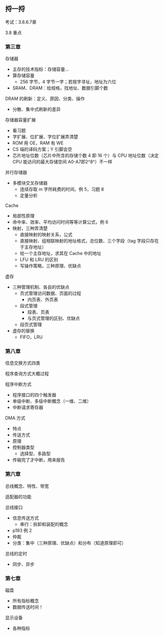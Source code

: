 ## 捋一捋

考试：3.8.6.7章

3.8 重点

### 第三章

存储器

- 主存的技术指标：存储容量...
- 算存储容量
    - 256 字节，4 字节一字；若按字寻址，地址为六位
- SRAM、DRAM：给规格，找地址、数据引脚个数

DRAM 的刷新：定义、原因、分类、操作

- 分散、集中式刷新的差异

存储器容量扩展

- 看习题
- 字扩展、位扩展、字位扩展弄清楚
- ROM 用 OE，RAM 有 WE
- CS 端的译码方案；Y 引脚会空
- 芯片地址位数（芯片中所含的存储个数 4 即 16 个）与 CPU 地址位数（决定 CPU 能访问的最大存储空间 A0-A7即2^8^）不一样

并行存储器

- 多模块交叉存储器
    - 连续存取 m 字所耗费的时间，例 5，习题 8
    - 定量分析

Cache

- 局部性原理
- 命中率、效率、平均访问时间等等计算公式，例 6
- 映射，三种弄清楚
    - 直接映射的映射关系，公式
    - 直接映射、组相联映射的地址格式，总位数、三个字段（tag 字段只存在于主存地址）
    - 给一个主存地址，求其在 Cache 中的地址
    - LFU 和 LRU 的区别
    - 写操作策略，三种原理、优缺点

虚存

- 三种管理机制、各自的优缺点
    - 页式管理访问数据、页面的过程
        - 内页表、外页表
    - 段式管理
        - 段表、页表
        - 与页式管理的区别、优缺点
    - 段页式管理
- 虚存的替换
    - FIFO，LRU

### 第八章

信息交换方式四类

程序查询方式大概过程

程序中断方式

- 程序接口的四个触发器
- 单级中断、多级中断概念（一维、二维）
- 中断请求寄存器

DMA 方式

- 特点
- 传送方式
- 原理
- 控制器类型
    - 选择型、多路型
- 传输完了才中断，用来报告

### 第六章

总线概念、特性、带宽

适配器的功能

总线接口

- 信息传送方式
    - 串行：拆卸和装配的概念
- p193 例 2
- 仲裁
- 分类：集中（三种原理、优缺点）和分布（知道原理即可）

总线的定时

- 同步、异步

### 第七章

磁盘

- 所有指标概念
- 数据传送时间！

显示设备

- 各种指标